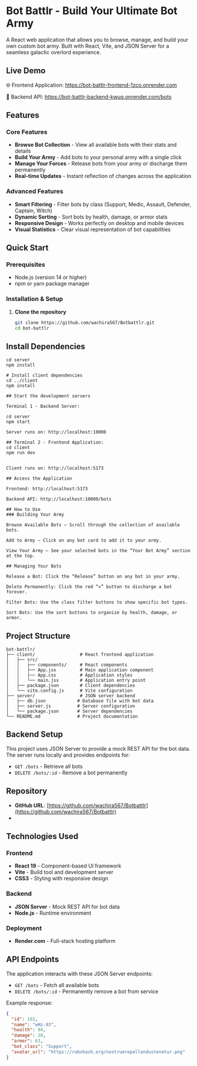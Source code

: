 # Bot Battlr - Build Your Ultimate Bot Army

A React web application that allows you to browse, manage, and build your own custom bot army. Built with React, Vite, and JSON Server for a seamless galactic overlord experience.

## Live Demo

🌐 Frontend Application: https://bot-battlr-frontend-1zco.onrender.com

🔗 Backend API: https://bot-battlr-backend-kwuq.onrender.com/bots

## Features

### Core Features

- **Browse Bot Collection** - View all available bots with their stats and details
- **Build Your Army** - Add bots to your personal army with a single click
- **Manage Your Forces** - Release bots from your army or discharge them permanently
- **Real-time Updates** - Instant reflection of changes across the application

### Advanced Features

- **Smart Filtering** - Filter bots by class (Support, Medic, Assault, Defender, Captain, Witch)
- **Dynamic Sorting** - Sort bots by health, damage, or armor stats
- **Responsive Design** - Works perfectly on desktop and mobile devices
- **Visual Statistics** - Clear visual representation of bot capabilities

## Quick Start

### Prerequisites

- Node.js (version 14 or higher)
- npm or yarn package manager

### Installation & Setup

1. **Clone the repository**
   ```bash
   git clone https://github.com/wachira567/Botbattlr.git
   cd bot-battlr
   ```

## Install Dependencies

```# Install server dependencies
cd server
npm install

# Install client dependencies
cd ../client
npm install

## Start the development servers

Terminal 1 - Backend Server:

cd server
npm start

Server runs on: http://localhost:10000

## Terminal 2 - Frontend Application:
cd client
npm run dev


Client runs on: http://localhost:5173

## Access the Application

Frontend: http://localhost:5173

Backend API: http://localhost:10000/bots

## How to Use
### Building Your Army

Browse Available Bots — Scroll through the collection of available bots.

Add to Army — Click on any bot card to add it to your army.

View Your Army — See your selected bots in the “Your Bot Army” section at the top.

## Managing Your Bots

Release a Bot: Click the “Release” button on any bot in your army.

Delete Permanently: Click the red “✕” button to discharge a bot forever.

Filter Bots: Use the class filter buttons to show specific bot types.

Sort Bots: Use the sort buttons to organize by health, damage, or armor.
```

## Project Structure

```
bot-battlr/
├── client/                 # React frontend application
│   ├── src/
│   │   ├── components/     # React components
│   │   ├── App.jsx         # Main application component
│   │   ├── App.css         # Application styles
│   │   └── main.jsx        # Application entry point
│   ├── package.json        # Client dependencies
│   └── vite.config.js      # Vite configuration
├── server/                 # JSON server backend
│   ├── db.json            # Database file with bot data
│   ├── server.js          # Server configuration
│   └── package.json       # Server dependencies
└── README.md              # Project documentation
```

## Backend Setup

This project uses JSON Server to provide a mock REST API for the bot data. The server runs locally and provides endpoints for:

- `GET /bots` - Retrieve all bots
- `DELETE /bots/:id` - Remove a bot permanently

## Repository

- **GitHub URL**: [https://github.com/wachira567/Botbattlr](https://github.com/wachira567/Botbattlr)
-

## Technologies Used

### Frontend

- **React 19** - Component-based UI framework
- **Vite** - Build tool and development server
- **CSS3** - Styling with responsive design

### Backend

- **JSON Server** - Mock REST API for bot data
- **Node.js** - Runtime environment

### Deployment

- **Render.com** - Full-stack hosting platform

## API Endpoints

The application interacts with these JSON Server endpoints:

- `GET /bots` - Fetch all available bots
- `DELETE /bots/:id` - Permanently remove a bot from service

Example response:

```json
{
  "id": 101,
  "name": "wHz-93",
  "health": 94,
  "damage": 20,
  "armor": 63,
  "bot_class": "Support",
  "avatar_url": "https://robohash.org/nostrumrepellendustenetur.png"
}
```
